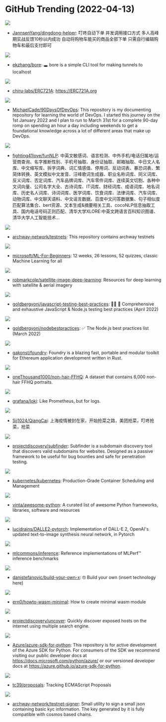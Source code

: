 # GitHub Trending (2022-04-13)

![](https://img.shields.io/badge/Java-New%2043-green?style=flat-square&logo=appveyor)
- [JannsenYang/dingdong-helper](https://github.com/JannsenYang/dingdong-helper): 叮咚自动下单 并发调用接口方式 多人高峰期实战反馈10秒以内成功 自动将购物车能买的商品全部下单 只需自行编辑购物车和最后支付即可

![](https://img.shields.io/badge/Rust-New%20754-green?style=flat-square&logo=appveyor)
- [ekzhang/bore](https://github.com/ekzhang/bore): 🕳 bore is a simple CLI tool for making tunnels to localhost

![](https://img.shields.io/badge/JavaScript-New%2016-green?style=flat-square&logo=appveyor)
- [chiru-labs/ERC721A](https://github.com/chiru-labs/ERC721A): https://ERC721A.org

![](https://img.shields.io/badge/Shell-New%20474-green?style=flat-square&logo=appveyor)
- [MichaelCade/90DaysOfDevOps](https://github.com/MichaelCade/90DaysOfDevOps): This repository is my documenting repository for learning the world of DevOps. I started this journey on the 1st January 2022 and I plan to run to March 31st for a complete 90-day romp on spending an hour a day including weekends to get a foundational knowledge across a lot of different areas that make up DevOps.

![](https://img.shields.io/badge/Python-New%2046-green?style=flat-square&logo=appveyor)
- [fighting41love/funNLP](https://github.com/fighting41love/funNLP): 中英文敏感词、语言检测、中外手机/电话归属地/运营商查询、名字推断性别、手机号抽取、身份证抽取、邮箱抽取、中日文人名库、中文缩写库、拆字词典、词汇情感值、停用词、反动词表、暴恐词表、繁简体转换、英文模拟中文发音、汪峰歌词生成器、职业名称词库、同义词库、反义词库、否定词库、汽车品牌词库、汽车零件词库、连续英文切割、各种中文词向量、公司名字大全、古诗词库、IT词库、财经词库、成语词库、地名词库、历史名人词库、诗词词库、医学词库、饮食词库、法律词库、汽车词库、动物词库、中文聊天语料、中文谣言数据、百度中文问答数据集、句子相似度匹配算法集合、bert资源、文本生成&摘要相关工具、cocoNLP信息抽取工具、国内电话号码正则匹配、清华大学XLORE:中英文跨语言百科知识图谱、清华大学人工智能技术…

![](https://img.shields.io/badge/none-New%2024-green?style=flat-square&logo=appveyor)
- [archway-network/testnets](https://github.com/archway-network/testnets): This repository contains archway testnets

![](https://img.shields.io/badge/Jupyter%20Notebook-New%20356-green?style=flat-square&logo=appveyor)
- [microsoft/ML-For-Beginners](https://github.com/microsoft/ML-For-Beginners): 12 weeks, 26 lessons, 52 quizzes, classic Machine Learning for all

![](https://img.shields.io/badge/none-New%20173-green?style=flat-square&logo=appveyor)
- [robmarkcole/satellite-image-deep-learning](https://github.com/robmarkcole/satellite-image-deep-learning): Resources for deep learning with satellite & aerial imagery

![](https://img.shields.io/badge/JavaScript-New%20514-green?style=flat-square&logo=appveyor)
- [goldbergyoni/javascript-testing-best-practices](https://github.com/goldbergyoni/javascript-testing-best-practices): 📗🌐 🚢 Comprehensive and exhaustive JavaScript & Node.js testing best practices (April 2022)

![](https://img.shields.io/badge/JavaScript-New%20117-green?style=flat-square&logo=appveyor)
- [goldbergyoni/nodebestpractices](https://github.com/goldbergyoni/nodebestpractices): ✅ The Node.js best practices list (March 2022)

![](https://img.shields.io/badge/Rust-New%2023-green?style=flat-square&logo=appveyor)
- [gakonst/foundry](https://github.com/gakonst/foundry): Foundry is a blazing fast, portable and modular toolkit for Ethereum application development written in Rust.

![](https://img.shields.io/badge/none-New%2026-green?style=flat-square&logo=appveyor)
- [oneThousand1000/non-hair-FFHQ](https://github.com/oneThousand1000/non-hair-FFHQ): A dataset that contains 6,000 non-hair FFHQ portraits.

![](https://img.shields.io/badge/Go-New%2019-green?style=flat-square&logo=appveyor)
- [grafana/loki](https://github.com/grafana/loki): Like Prometheus, but for logs.

![](https://img.shields.io/badge/Python-New%2014-green?style=flat-square&logo=appveyor)
- [Sjj1024/QiangCai](https://github.com/Sjj1024/QiangCai): 上海疫情被封在家，开始抢菜之路，美团抢菜，叮咚抢菜，抢菜

![](https://img.shields.io/badge/Go-New%2012-green?style=flat-square&logo=appveyor)
- [projectdiscovery/subfinder](https://github.com/projectdiscovery/subfinder): Subfinder is a subdomain discovery tool that discovers valid subdomains for websites. Designed as a passive framework to be useful for bug bounties and safe for penetration testing.

![](https://img.shields.io/badge/Go-New%2045-green?style=flat-square&logo=appveyor)
- [kubernetes/kubernetes](https://github.com/kubernetes/kubernetes): Production-Grade Container Scheduling and Management

![](https://img.shields.io/badge/Python-New%20143-green?style=flat-square&logo=appveyor)
- [vinta/awesome-python](https://github.com/vinta/awesome-python): A curated list of awesome Python frameworks, libraries, software and resources

![](https://img.shields.io/badge/Python-New%20109-green?style=flat-square&logo=appveyor)
- [lucidrains/DALLE2-pytorch](https://github.com/lucidrains/DALLE2-pytorch): Implementation of DALL-E 2, OpenAI's updated text-to-image synthesis neural network, in Pytorch

![](https://img.shields.io/badge/Python-New%209-green?style=flat-square&logo=appveyor)
- [mlcommons/inference](https://github.com/mlcommons/inference): Reference implementations of MLPerf™ inference benchmarks

![](https://img.shields.io/badge/none-New%20250-green?style=flat-square&logo=appveyor)
- [danistefanovic/build-your-own-x](https://github.com/danistefanovic/build-your-own-x): 🤓 Build your own (insert technology here)

![](https://img.shields.io/badge/C%2B%2B-New%2062-green?style=flat-square&logo=appveyor)
- [ern0/howto-wasm-minimal](https://github.com/ern0/howto-wasm-minimal): How to create minimal wasm module

![](https://img.shields.io/badge/Go-New%2058-green?style=flat-square&logo=appveyor)
- [projectdiscovery/uncover](https://github.com/projectdiscovery/uncover): Quickly discover exposed hosts on the internet using multiple search engine.

![](https://img.shields.io/badge/Python-New%203-green?style=flat-square&logo=appveyor)
- [Azure/azure-sdk-for-python](https://github.com/Azure/azure-sdk-for-python): This repository is for active development of the Azure SDK for Python. For consumers of the SDK we recommend visiting our public developer docs at https://docs.microsoft.com/python/azure/ or our versioned developer docs at https://azure.github.io/azure-sdk-for-python.

![](https://img.shields.io/badge/none-New%2011-green?style=flat-square&logo=appveyor)
- [tc39/proposals](https://github.com/tc39/proposals): Tracking ECMAScript Proposals

![](https://img.shields.io/badge/Go-New%202-green?style=flat-square&logo=appveyor)
- [archway-network/testnet-signer](https://github.com/archway-network/testnet-signer): Small utility to sign a small json containing basic kyc information. The key generated by it is fully compatible with cosmos based chains.

